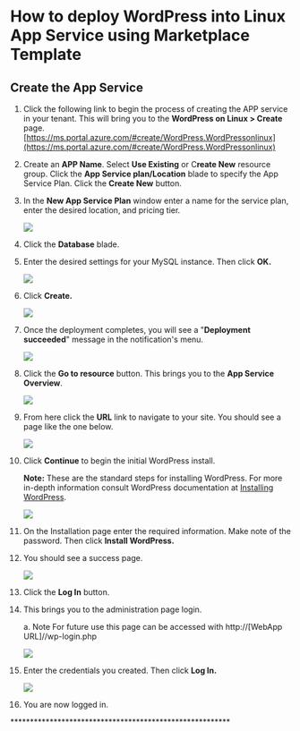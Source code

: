 # **How to deploy WordPress into Linux App Service using Marketplace Template**

## **Create the App Service**

1.  Click the following link to begin the process of creating the APP service in your tenant. This will bring you to the **WordPress on Linux \> Create** page.
    [https://ms.portal.azure.com/#create/WordPress.WordPressonlinux](https://ms.portal.azure.com/#create/WordPress.WordPressonlinux)

2.  Create an **APP Name**. Select **Use Existing** or C**reate New**
    resource group. Click the **App Service plan/Location** blade to
    specify the App Service Plan. Click the **Create New** button.

3.  In the **New App Service Plan** window enter a name for the service plan, enter the desired location, and pricing tier.

    ![](./media013/image1.png)

4.  Click the **Database** blade.

5.  Enter the desired settings for your MySQL instance. Then click
    **OK.**

    ![](./media013/image2.png)

6.  Click **Create.**

    ![](./media013/image3.png)

7.  Once the deployment completes, you will see a "**Deployment succeeded**" message in the notification's menu.

    ![](./media013/image4.png)

8.  Click the **Go to resource** button. This brings you to the **App Service Overview**.

    ![](./media013/image5.png)

9.  From here click the **URL** link to navigate to your site. You should see a page like the one below.

    ![](./media013/image6.png)

10. Click **Continue** to begin the initial WordPress install.

    **Note:** These are the standard steps for installing WordPress. For more in-depth information consult WordPress documentation at [Installing WordPress](https://codex.wordpress.org/Installing_WordPress).

    ![](./media013/image7.png)

11. On the Installation page enter the required information. Make note of the password. Then click **Install WordPress.**

12. You should see a success page.

    ![](./media013/image8.png)

13. Click the **Log In** button.

14. This brings you to the administration page login.

    a.  Note For future use this page can be accessed with
        http://\[WebApp URL\]//wp-login.php

    ![](./media013/image9.png)

15. Enter the credentials you created. Then click **Log In.**

    ![](./media013/image10.png)

16. You are now logged in.

\*\*\*\*\*\*\*\*\*\*\*\*\*\*\*\*\*\*\*\*\*\*\*\*\*\*\*\*\*\*\*\*\*\*\*\*\*\*\*\*\*\*\*\*\*\*\*\*\*\*\*\*\*\*\*\*
